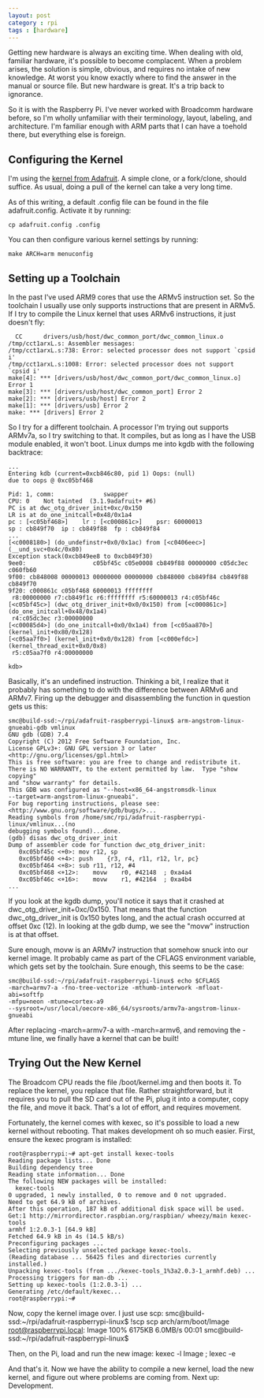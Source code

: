```yaml
---
layout: post
category : rpi
tags : [hardware]
---
```


Getting new hardware is always an exciting time.  When dealing with old,
familiar hardware, it's possible to become complacent.  When a problem
arises, the solution is simple, obvious, and requires no intake of new
knowledge.  At worst you know exactly where to find the answer in the
manual or source file.  But new hardware is great.  It's a trip back to
ignorance.

So it is with the Raspberry Pi.  I've never worked with Broadcomm hardware
before, so I'm wholly unfamiliar with their terminology, layout, labeling,
and architecture.  I'm familiar enough with ARM parts that I can have a
toehold there, but everything else is foreign.

Configuring the Kernel
----------------------
I'm using the [kernel from
Adafruit](https://github.com/adafruit/adafruit-raspberrypi-linux).  A
simple clone, or a fork/clone, should suffice.  As usual, doing a pull of
the kernel can take a very long time.

As of this writing, a default .config file can be found in the file
adafruit.config.  Activate it by running:

    cp adafruit.config .config

You can then configure various kernel settings by running:

    make ARCH=arm menuconfig

Setting up a Toolchain
----------------------
In the past I've used ARM9 cores that use the ARMv5 instruction set.  So
the toolchain I usually use only supports instructions that are present in
ARMv5.  If I try to compile the Linux kernel that uses ARMv6 instructions,
it just doesn't fly:

      CC      drivers/usb/host/dwc_common_port/dwc_common_linux.o
    /tmp/cct1arxL.s: Assembler messages:
    /tmp/cct1arxL.s:738: Error: selected processor does not support `cpsid i'
    /tmp/cct1arxL.s:1008: Error: selected processor does not support `cpsid i'
    make[4]: *** [drivers/usb/host/dwc_common_port/dwc_common_linux.o] Error 1
    make[3]: *** [drivers/usb/host/dwc_common_port] Error 2
    make[2]: *** [drivers/usb/host] Error 2
    make[1]: *** [drivers/usb] Error 2
    make: *** [drivers] Error 2

So I try for a different toolchain.  A processor I'm trying out supports
ARMv7a, so I try switching to that.  It compiles, but as long as I have the
USB module enabled, it won't boot.  Linux dumps me into kgdb with the
following backtrace:

    ...
    Entering kdb (current=0xcb846c80, pid 1) Oops: (null)
    due to oops @ 0xc05bf468
    
    Pid: 1, comm:              swapper
    CPU: 0    Not tainted  (3.1.9adafruit+ #6)
    PC is at dwc_otg_driver_init+0xc/0x150
    LR is at do_one_initcall+0x48/0x1a4
    pc : [<c05bf468>]    lr : [<c000861c>]    psr: 60000013
    sp : cb849f70  ip : cb849f88  fp : cb849f84
    ...
    [<c0008180>] (do_undefinstr+0x0/0x1ac) from [<c0406eec>]
    (__und_svc+0x4c/0x80)
    Exception stack(0xcb849ee8 to 0xcb849f30)
    9ee0:                   c05bf45c c05e0008 cb849f88 00000000 c05dc3ec
    c060fb60
    9f00: cb848008 00000013 00000000 00000000 cb848000 cb849f84 cb849f88
    cb849f70
    9f20: c000861c c05bf468 60000013 ffffffff
     r8:00000000 r7:cb849f1c r6:ffffffff r5:60000013 r4:c05bf46c
    [<c05bf45c>] (dwc_otg_driver_init+0x0/0x150) from [<c000861c>]
    (do_one_initcall+0x48/0x1a4)
     r4:c05dc3ec r3:00000000
    [<c00085d4>] (do_one_initcall+0x0/0x1a4) from [<c05aa870>]
    (kernel_init+0x80/0x128)
    [<c05aa7f0>] (kernel_init+0x0/0x128) from [<c000efdc>]
    (kernel_thread_exit+0x0/0x8)
     r5:c05aa7f0 r4:00000000
    
    kdb> 

Basically, it's an undefined instruction.  Thinking a bit, I realize that
it probably has something to do with the difference between ARMv6 and
ARMv7.  Firing up the debugger and disassembling the function in question
gets us this:

    smc@build-ssd:~/rpi/adafruit-raspberrypi-linux$ arm-angstrom-linux-gnueabi-gdb vmlinux
    GNU gdb (GDB) 7.4
    Copyright (C) 2012 Free Software Foundation, Inc.
    License GPLv3+: GNU GPL version 3 or later
    <http://gnu.org/licenses/gpl.html>
    This is free software: you are free to change and redistribute it.
    There is NO WARRANTY, to the extent permitted by law.  Type "show copying"
    and "show warranty" for details.
    This GDB was configured as "--host=x86_64-angstromsdk-linux
    --target=arm-angstrom-linux-gnueabi".
    For bug reporting instructions, please see:
    <http://www.gnu.org/software/gdb/bugs/>...
    Reading symbols from /home/smc/rpi/adafruit-raspberrypi-linux/vmlinux...(no
    debugging symbols found)...done.
    (gdb) disas dwc_otg_driver_init
    Dump of assembler code for function dwc_otg_driver_init:
       0xc05bf45c <+0>:	mov	r12, sp
       0xc05bf460 <+4>:	push	{r3, r4, r11, r12, lr, pc}
       0xc05bf464 <+8>:	sub	r11, r12, #4
       0xc05bf468 <+12>:	movw	r0, #42148	; 0xa4a4
       0xc05bf46c <+16>:	movw	r1, #42164	; 0xa4b4
    ...

If you look at the kgdb dump, you'll notice it says that it crashed at
dwc_otg_driver_init+0xc/0x150.  That means that the function
dwc_otg_driver_init is 0x150 bytes long, and the actual crash occurred at
offset 0xc (12).  In looking at the gdb dump, we see the "movw" instruction
is at that offset.

Sure enough, movw is an ARMv7 instruction that somehow snuck into our
kernel image.  It probably came as part of the CFLAGS environment variable,
which gets set by the toolchain.  Sure enough, this seems to be the case:

    smc@build-ssd:~/rpi/adafruit-raspberrypi-linux$ echo $CFLAGS
    -march=armv7-a -fno-tree-vectorize -mthumb-interwork -mfloat-abi=softfp
    -mfpu=neon -mtune=cortex-a9
    --sysroot=/usr/local/oecore-x86_64/sysroots/armv7a-angstrom-linux-gnueabi

After replacing -march=armv7-a with -march=armv6, and removing the -mtune
line, we finally have a kernel that can be built!


Trying Out the New Kernel
-------------------------
The Broadcom CPU reads the file /boot/kernel.img and then boots it.  To
replace the kernel, you replace that file.  Rather straightforward, but it
requires you to pull the SD card out of the Pi, plug it into a computer,
copy the file, and move it back.  That's a lot of effort, and requires
movement.

Fortunately, the kernel comes with kexec, so it's possible to load a new
kernel without rebooting.  That makes development oh so much easier.
First, ensure the kexec program is installed:

    root@raspberrypi:~# apt-get install kexec-tools
    Reading package lists... Done
    Building dependency tree       
    Reading state information... Done
    The following NEW packages will be installed:
      kexec-tools
    0 upgraded, 1 newly installed, 0 to remove and 0 not upgraded.
    Need to get 64.9 kB of archives.
    After this operation, 187 kB of additional disk space will be used.
    Get:1 http://mirrordirector.raspbian.org/raspbian/ wheezy/main kexec-tools
    armhf 1:2.0.3-1 [64.9 kB]
    Fetched 64.9 kB in 4s (14.5 kB/s)      
    Preconfiguring packages ...
    Selecting previously unselected package kexec-tools.
    (Reading database ... 56425 files and directories currently installed.)
    Unpacking kexec-tools (from .../kexec-tools_1%3a2.0.3-1_armhf.deb) ...
    Processing triggers for man-db ...
    Setting up kexec-tools (1:2.0.3-1) ...
    Generating /etc/default/kexec...
    root@raspberrypi:~# 

Now, copy the kernel image over.  I just use scp:
    smc@build-ssd:~/rpi/adafruit-raspberrypi-linux$ !scp
    scp arch/arm/boot/Image root@raspberrypi.local:
    Image                                         100% 6175KB   6.0MB/s   00:01
    smc@build-ssd:~/rpi/adafruit-raspberrypi-linux$

Then, on the Pi, load and run the new image:
    kexec -l Image ; lexec -e

And that's it.  Now we have the ability to compile a new kernel, load the
new kernel, and figure out where problems are coming from.  Next up:
Development.
